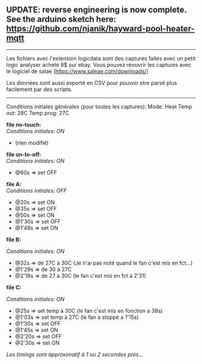 ## UPDATE: reverse engineering is now complete. See the arduino sketch here: https://github.com/njanik/hayward-pool-heater-mqtt ##


----


Les fichiers avec l'extension logicdata sont des captures faites avec un petit logic analyser acheté 8$ sur ebay.
Vous pouvez réouvrir les captures avec le logiciel de salae (https://www.saleae.com/downloads/)

Les données sont aussi exporté en CSV pour pouvoir etre parsé plus facilement par des scripts.

-------------

Conditions initiales générales (pour toutes les captures):
Mode: Heat
Temp out: 28C
Temp prog: 27C

**file no-touch:**  
*Conditions initiales: ON*  
- (rien modifié)

**file on-to-off:**  
*Conditions initiales: ON*
- @60s => set OFF

**file A:**  
*Conditions initiales: OFF*
- @20s => set ON
- @35s => set OFF
- @50s => set ON
- @1'30s => set OFF
- @1'48s => set ON

**file B:**

*Conditions initiales: ON*
- @32s => de 27C à 30C (Je n'ai pas noté quand le fan c'est mis en fct...)
- @1'29s => de 30 à 27C
- @2'18s => de 27 à 30C (le fan c'est mis en fct à 2'31)

**file C:**

*Conditions initiales: ON*
- @25s => set temp à 30C (le fan c'est mis en fonction a 38s)
- @1'03s => set temp à 27C (le fan a stoppé a 1'15s)
- @1'30s => set OFF
- @1'45s => set ON
- @2'20s => set OFF
- @2'30s => set ON

*Les timings sont approximatif à 1 ou 2 secondes près...*




